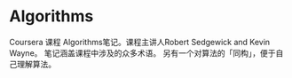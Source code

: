 # Algorithms
Coursera 课程 Algorithms笔记。课程主讲人Robert Sedgewick and Kevin Wayne。
笔记涵盖课程中涉及的众多术语。
另有一个对算法的「同构」，便于自己理解算法。
